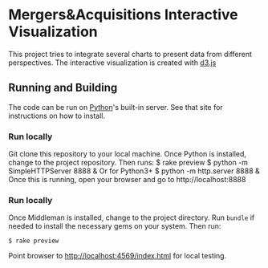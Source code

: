 # Mergers&Acquisitions Interactive Visualization
This project tries to integrate several charts to present data from different perspectives. The interactive visualization is created with [d3.js](http://d3js.org)

## Running and Building
The code can be run on [Python](https://www.python.org/)'s built-in server. See that site for instructions on how to install.
### Run locally
Git clone this repository to your local machine. 
Once Python is installed, change to the project repository. Then runs:
    $ rake preview
    $ python -m SimpleHTTPServer 8888 &
Or for Python3+
    $ python -m http.server 8888 &
Once this is running, open your browser and go to http://localhost:8888


### Run locally

Once Middleman is installed, change to the project directory. Run `bundle` if needed to install the necessary gems on your system.
Then run:

    $ rake preview

Point browser to <http://localhost:4569/index.html> for local testing.

